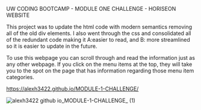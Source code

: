 UW CODING BOOTCAMP - MODULE ONE CHALLENGE - HORISEON WEBSITE

This project was to update the html code with modern semantics removing all of the old div elements. 
I also went through the css and consolidated all of the redundant code making it A:easier to read, and B: more streamlined so it is easier to update in the future. 

To use this webpage you can scroll through and read the information just as any other webpage. If you click on the menu items at the top, they will take you to the spot on the page that has information regarding those menu item categories. 

https://alexh3422.github.io/MODULE-1-CHALLENGE/

![alexh3422 github io_MODULE-1-CHALLENGE_ (1)](https://user-images.githubusercontent.com/115325648/208036390-744ff135-6333-4c90-8634-397394d241eb.png)
